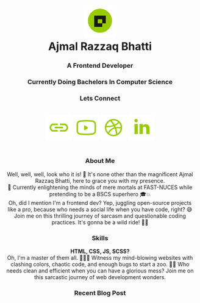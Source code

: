 <h1 align="center"> <img src="/logo.svg" height="84" width="84"/><br/>Ajmal Razzaq Bhatti </h1>

<h3 align="center">A Frontend Developer</h3>
<h3 align="center">Currently Doing Bachelors In Computer Science</h3>

<div align="center"> <h3> Lets Connect</h3><br/>
	<a href="https://techaxium.blogspot.com/" target="blank"><img src="/link.svg"></a>
	<a href="https://www.youtube.com/@techaxium" target="blank"><img src="/youtube.svg"></a>
	<a href="https://dribbble.com/ajmalrazzaq07" target="blank"><img src="/dribble.svg"></a>
	<a href="https://www.linkedin.com/in/ajmalrazzaq07/" target="blank"><img src="/linkedin.svg"> </a>
	</div>
	<br/>	
	
<div align="center">
<h3>About Me</h3>
<p align="center">Well, well, well, look who it is! 👀 It's none other than the magnificent Ajmal Razzaq Bhatti, here to grace you with my presence. <br/>
🙌 Currently enlightening the minds of mere mortals at FAST-NUCES while pretending to be a BSCS superhero 🎓💥<br/>
 Oh, did I mention I'm a frontend dev? Yep, juggling open-source projects like a pro, because who needs a social life when you have code, right? 😅 <br/>
 Join me on this thrilling journey of sarcasm and questionable coding practices. It's gonna be a wild ride! 🎢✨</p>
</div>
<div align="center">
<h3>Skills</h3>
<p align="center">
<strong>HTML, CSS, JS, SCSS?</strong><br/>
 Oh, I'm a master of them all. 💁‍♂️✨ Witness my mind-blowing websites with clashing colors, chaotic code, and enough bugs to start a zoo. 🐛🔥 Who needs clean and efficient when you can have a glorious mess? Join me on this sarcastic journey of web development wonders. 
</div>
<div align="center">

<h3>Recent Blog Post</h3>

<!-- BLOG-POST-LIST:START -->
<!-- BLOG-POST-LIST:END -->
